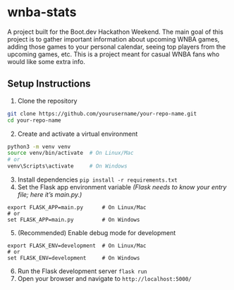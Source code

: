 # wnba-stats
A project built for the Boot.dev Hackathon Weekend. The main goal of this project is to gather important information about upcoming WNBA games, adding those games to your personal calendar, seeing top players from the upcoming games, etc. This is a project meant for casual WNBA fans who would like some extra info. 

## Setup Instructions
1. Clone the repository
```bash
git clone https://github.com/yourusername/your-repo-name.git
cd your-repo-name
```
2. Create and activate a virtual environment
```bash
python3 -m venv venv
source venv/bin/activate  # On Linux/Mac
# or
venv\Scripts\activate     # On Windows
```
3. Install dependencies
``` pip install -r requirements.txt ```
4. Set the Flask app environment variable
_(Flask needs to know your entry file; here it’s main.py.)_
```
export FLASK_APP=main.py      # On Linux/Mac
# or
set FLASK_APP=main.py         # On Windows
```
5. (Recommended) Enable debug mode for development
```
export FLASK_ENV=development  # On Linux/Mac
# or
set FLASK_ENV=development     # On Windows
```
6.  Run the Flask development server
``` flask run ```
7. Open your browser and navigate to
``` http://localhost:5000/ ``` 


